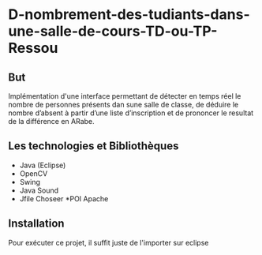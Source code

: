 # D-nombrement-des-tudiants-dans-une-salle-de-cours-TD-ou-TP-Ressou
## But
Implémentation d'une interface permettant de détecter en temps réel le nombre de personnes présents dan sune salle de classe, de déduire le nombre d’absent à partir d’une liste d’inscription et de prononcer le resultat de la différence en ARabe.
## Les technologies et Bibliothèques  
* Java (Eclipse)
* OpenCV
* Swing
* Java Sound
* Jfile Choseer
*POI Apache
## Installation
Pour exécuter ce projet, il suffit juste de l'importer sur eclipse 
